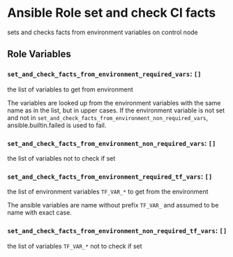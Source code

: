 # Ansible Role set and check CI facts

sets and checks facts from environment variables on control node

## Role Variables

### `set_and_check_facts_from_environment_required_vars`: `[]`

the list of variables to get from environment

The variables are looked up from the environment variables with the same name as in the list, but in upper cases.
If the environment variable is not set and not in `set_and_check_facts_from_environment_non_required_vars`, ansible.builtin.failed is used to fail.

### `set_and_check_facts_from_environment_non_required_vars`: `[]`

the list of variables not to check if set

### `set_and_check_facts_from_environment_required_tf_vars`: `[]`

the list of environment variables `TF_VAR_*` to get from the environment

The ansible variables are name without prefix `TF_VAR_` and assumed to be name with exact case.

### `set_and_check_facts_from_environment_non_required_tf_vars`: `[]`

the list of variables `TF_VAR_*` not to check if set
